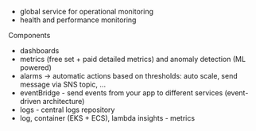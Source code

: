* global service for operational monitoring
* health and performance monitoring

Components

* dashboards
* metrics (free set + paid detailed metrics) and anomaly detection (ML powered)
* alarms -> automatic actions based on thresholds: auto scale, send message via SNS topic, ...
* eventBridge - send events from your app to different services (event-driven architecture)
* logs - central logs repository
* log, container (EKS + ECS), lambda insights - metrics

